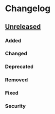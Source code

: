 # Changelog

## [Unreleased]

### Added

### Changed

### Deprecated

### Removed

### Fixed

### Security

[Unreleased]: https://github.com/pbreault/adb-idea/commits
